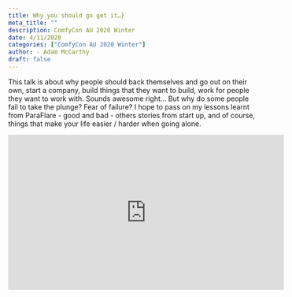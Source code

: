 ```yaml
---
title: Why you should go get it…}
meta_title: ""
description: ComfyCon AU 2020 Winter
date: 4/11/2020
categories: ["ComfyCon AU 2020 Winter"]
author: - Adam McCarthy
draft: false
---
```

This talk is about why people should back themselves and go out on their own, start a company, build things that they want to build, work for people they want to work with. Sounds awesome right...  But why do some people fail to take the plunge? Fear of failure?  I hope to pass on my lessons learnt from ParaFlare - good and bad - others stories from start up, and of course, things that make your life easier / harder when going alone.

<iframe width="560" height="315" src="https://www.youtube.com/embed/IU1rXu4iNyA?si=s6a8O3ryHMAmutvV" title="YouTube video player" frameborder="0" allow="accelerometer; autoplay; clipboard-write; encrypted-media; gyroscope; picture-in-picture; web-share" allowfullscreen></iframe>